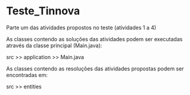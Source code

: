 # Teste_Tinnova

Parte um das atividades propostos no teste (atividades 1 a 4)

As classes contendo as soluções das atividades podem ser executadas através da classe principal (Main.java):

src >> application >> Main.java

As classes contendo as resoluções das atividades propostas podem ser encontradas em:

src >> entities

